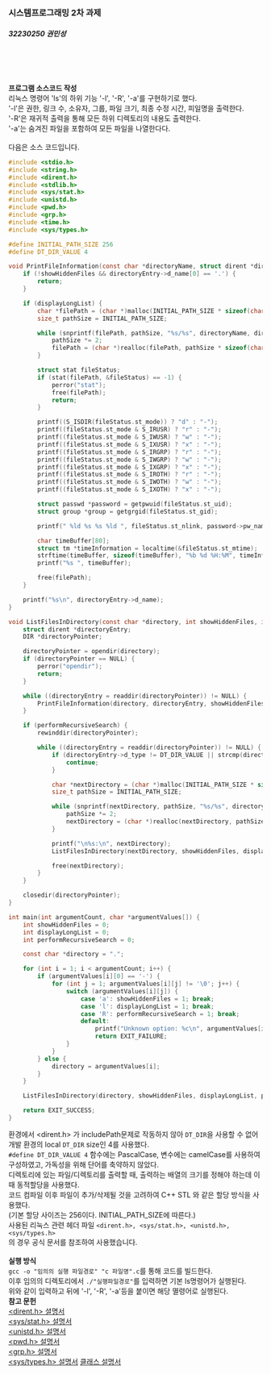 ### 시스템프로그래밍 2차 과제
##### 32230250 권민성

<br><br><br>

**프로그램 소스코드 작성**  
리눅스 명령어 'ls'의 하위 기능 '-l', '-R', '-a'를 구현하기로 했다.  
'-l'은 권한, 링크 수, 소유자, 그룹, 파일 크기, 최종 수정 시간, 피일명을 출력한다.  
'-R'은 재귀적 출력을 통해 모든 하위 디렉토리의 내용도 출력한다.  
'-a'는 숨겨진 파일을 포함하여 모든 파일을 나열한다다.
<br><br>
다음은 소스 코드입니다.
```c
#include <stdio.h>
#include <string.h>
#include <dirent.h>
#include <stdlib.h>
#include <sys/stat.h>
#include <unistd.h>
#include <pwd.h>
#include <grp.h>
#include <time.h>
#include <sys/types.h>

#define INITIAL_PATH_SIZE 256
#define DT_DIR_VALUE 4

void PrintFileInformation(const char *directoryName, struct dirent *directoryEntry, int showHiddenFiles, int displayLongList) {
    if (!showHiddenFiles && directoryEntry->d_name[0] == '.') {
        return;
    }

    if (displayLongList) {
        char *filePath = (char *)malloc(INITIAL_PATH_SIZE * sizeof(char));
        size_t pathSize = INITIAL_PATH_SIZE;

        while (snprintf(filePath, pathSize, "%s/%s", directoryName, directoryEntry->d_name) >= pathSize) {
            pathSize *= 2;
            filePath = (char *)realloc(filePath, pathSize * sizeof(char));
        }

        struct stat fileStatus;
        if (stat(filePath, &fileStatus) == -1) {
            perror("stat");
            free(filePath);
            return;
        }

        printf((S_ISDIR(fileStatus.st_mode)) ? "d" : "-");
        printf((fileStatus.st_mode & S_IRUSR) ? "r" : "-");
        printf((fileStatus.st_mode & S_IWUSR) ? "w" : "-");
        printf((fileStatus.st_mode & S_IXUSR) ? "x" : "-");
        printf((fileStatus.st_mode & S_IRGRP) ? "r" : "-");
        printf((fileStatus.st_mode & S_IWGRP) ? "w" : "-");
        printf((fileStatus.st_mode & S_IXGRP) ? "x" : "-");
        printf((fileStatus.st_mode & S_IROTH) ? "r" : "-");
        printf((fileStatus.st_mode & S_IWOTH) ? "w" : "-");
        printf((fileStatus.st_mode & S_IXOTH) ? "x" : "-");

        struct passwd *password = getpwuid(fileStatus.st_uid);
        struct group *group = getgrgid(fileStatus.st_gid);

        printf(" %ld %s %s %ld ", fileStatus.st_nlink, password->pw_name, group->gr_name, fileStatus.st_size);

        char timeBuffer[80];
        struct tm *timeInformation = localtime(&fileStatus.st_mtime);
        strftime(timeBuffer, sizeof(timeBuffer), "%b %d %H:%M", timeInformation);
        printf("%s ", timeBuffer);

        free(filePath);
    }

    printf("%s\n", directoryEntry->d_name);
}

void ListFilesInDirectory(const char *directory, int showHiddenFiles, int displayLongList, int performRecursiveSearch) {
    struct dirent *directoryEntry;
    DIR *directoryPointer;

    directoryPointer = opendir(directory);
    if (directoryPointer == NULL) {
        perror("opendir");
        return;
    }

    while ((directoryEntry = readdir(directoryPointer)) != NULL) {
        PrintFileInformation(directory, directoryEntry, showHiddenFiles, displayLongList);
    }

    if (performRecursiveSearch) {
        rewinddir(directoryPointer);

        while ((directoryEntry = readdir(directoryPointer)) != NULL) {
            if (directoryEntry->d_type != DT_DIR_VALUE || strcmp(directoryEntry->d_name, ".") == 0 || strcmp(directoryEntry->d_name, "..") == 0) {
                continue;
            }

            char *nextDirectory = (char *)malloc(INITIAL_PATH_SIZE * sizeof(char));
            size_t pathSize = INITIAL_PATH_SIZE;

            while (snprintf(nextDirectory, pathSize, "%s/%s", directory, directoryEntry->d_name) >= pathSize) {
                pathSize *= 2;
                nextDirectory = (char *)realloc(nextDirectory, pathSize * sizeof(char));
            }

            printf("\n%s:\n", nextDirectory);
            ListFilesInDirectory(nextDirectory, showHiddenFiles, displayLongList, performRecursiveSearch);

            free(nextDirectory);
        }
    }

    closedir(directoryPointer);
}

int main(int argumentCount, char *argumentValues[]) {
    int showHiddenFiles = 0;
    int displayLongList = 0;
    int performRecursiveSearch = 0;

    const char *directory = ".";

    for (int i = 1; i < argumentCount; i++) {
        if (argumentValues[i][0] == '-') {
            for (int j = 1; argumentValues[i][j] != '\0'; j++) {
                switch (argumentValues[i][j]) {
                    case 'a': showHiddenFiles = 1; break;
                    case 'l': displayLongList = 1; break;
                    case 'R': performRecursiveSearch = 1; break;
                    default:
                        printf("Unknown option: %c\n", argumentValues[i][j]);
                        return EXIT_FAILURE;
                }
            }
        } else {
            directory = argumentValues[i];
        }
    }

    ListFilesInDirectory(directory, showHiddenFiles, displayLongList, performRecursiveSearch);

    return EXIT_SUCCESS;
}
```
환경에서 <dirent.h> 가 includePath문제로 작동하지 않아 `DT_DIR`을 사용할 수 없어 개발 환경의 local `DT_DIR` size인 4를 사용했다.  
`#define DT_DIR_VALUE 4` 
함수에는 PascalCase, 변수에는 camelCase를 사용하여 구성하였고, 가독성을 위해 단어를 축약하지 않았다.  
디렉토리에 있는 파일/디렉토리를 출력할 때, 출력하는 배열의 크기를 정해야 하는데 이때 동적할당을 사용했다.  
코드 컴파일 이후 파일이 추가/삭제될 것을 고려하여 C++ STL <vector>와 같은 할당 방식을 사용했다.  
(기본 할당 사이즈는 256이다. INITIAL_PATH_SIZE에 따른다.)  
사용된 리눅스 관련 헤더 파일 `<dirent.h>, <sys/stat.h>, <unistd.h>, <sys/types.h>`  
의 경우 공식 문서를 참조하여 사용했습니다.  
<br>
**실행 방식**  
`gcc -o "임의의 실행 파일경로" "c 파일명".c`를 통해 코드를 빌드한다.  
이후 임의의 디렉토리에서 `./"실행파일경로"`를 입력하면 기본 ls명령어가 실행된다.  
위와 같이 입력하고 뒤에 '-l', '-R', '-a'등을 붙이면 해당 멸령어로 실행된다.
<br>
**참고 문헌**  
[<dirent.h> 셜명서](https://www.ibm.com/docs/ko/aix/7.3?topic=files-direnth-file)  
[<sys/stat.h> 설명서](https://pubs.opengroup.org/onlinepubs/7908799/xsh/sysstat.h.html)  
[<unistd.h> 설명서](https://www.ibm.com/docs/ko/aix/7.2?topic=files-unistdh-file)  
[<pwd.h> 설명서](https://www.ibm.com/docs/ko/aix/7.3?topic=files-pwdh-file)  
[<grp.h> 설명서](https://www.ibm.com/docs/ko/aix/7.3?topic=files-grph-file)  
[<sys/types.h> 설명서](https://pubs.opengroup.org/onlinepubs/009604599/basedefs/sys/types.h.html)
[<vector> 클래스 설명서](https://learn.microsoft.com/ko-kr/cpp/standard-library/vector-class?view=msvc-170)
